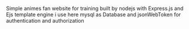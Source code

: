 Simple animes fan website for training built by nodejs with Express.js and Ejs template engine 
i use here mysql as Database and jsonWebToken for authentication and authorization 
